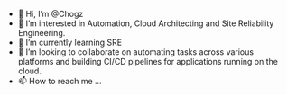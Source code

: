 - 👋 Hi, I’m @Chogz
- 👀 I’m interested in Automation, Cloud Architecting and Site Reliability Engineering.
- 🌱 I’m currently learning SRE 
- 💞️ I’m looking to collaborate on automating tasks across various platforms and building CI/CD pipelines for applications running on the cloud.
- 📫 How to reach me ...

<!---
Chogz/Chogz is a ✨ special ✨ repository because its `README.md` (this file) appears on your GitHub profile.
You can click the Preview link to take a look at your changes.
--->
